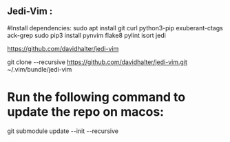 ## Jedi-Vim :

#Install dependencies:
sudo apt install git curl python3-pip exuberant-ctags ack-grep
sudo pip3 install pynvim flake8 pylint isort jedi

https://github.com/davidhalter/jedi-vim

git clone --recursive https://github.com/davidhalter/jedi-vim.git ~/.vim/bundle/jedi-vim

# Run the following command to update the repo on macos:
git submodule update --init --recursive
